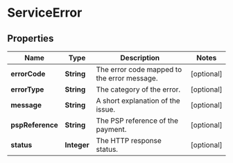 

# ServiceError


## Properties

| Name | Type | Description | Notes |
|------------ | ------------- | ------------- | -------------|
|**errorCode** | **String** | The error code mapped to the error message. |  [optional] |
|**errorType** | **String** | The category of the error. |  [optional] |
|**message** | **String** | A short explanation of the issue. |  [optional] |
|**pspReference** | **String** | The PSP reference of the payment. |  [optional] |
|**status** | **Integer** | The HTTP response status. |  [optional] |



